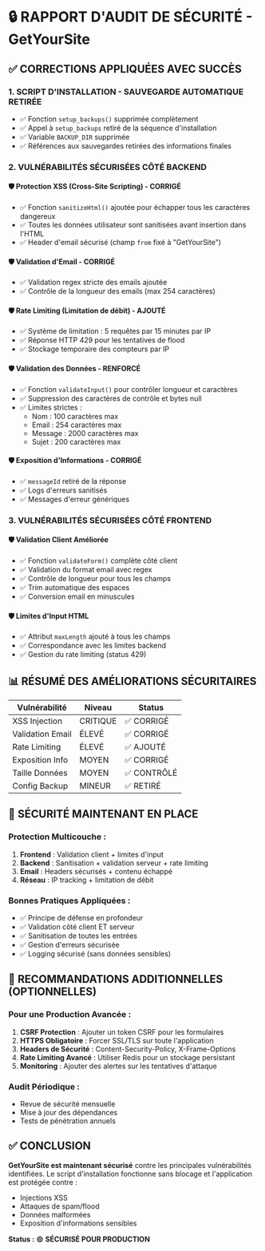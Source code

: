 # 🔒 RAPPORT D'AUDIT DE SÉCURITÉ - GetYourSite

## ✅ CORRECTIONS APPLIQUÉES AVEC SUCCÈS

### 1. **SCRIPT D'INSTALLATION - SAUVEGARDE AUTOMATIQUE RETIRÉE**
- ✅ Fonction `setup_backups()` supprimée complètement
- ✅ Appel à `setup_backups` retiré de la séquence d'installation
- ✅ Variable `BACKUP_DIR` supprimée
- ✅ Références aux sauvegardes retirées des informations finales

### 2. **VULNÉRABILITÉS SÉCURISÉES CÔTÉ BACKEND**

#### 🛡️ Protection XSS (Cross-Site Scripting) - CORRIGÉ
- ✅ Fonction `sanitizeHtml()` ajoutée pour échapper tous les caractères dangereux
- ✅ Toutes les données utilisateur sont sanitisées avant insertion dans l'HTML
- ✅ Header d'email sécurisé (champ `from` fixé à "GetYourSite")

#### 🛡️ Validation d'Email - CORRIGÉ
- ✅ Validation regex stricte des emails ajoutée
- ✅ Contrôle de la longueur des emails (max 254 caractères)

#### 🛡️ Rate Limiting (Limitation de débit) - AJOUTÉ
- ✅ Système de limitation : 5 requêtes par 15 minutes par IP
- ✅ Réponse HTTP 429 pour les tentatives de flood
- ✅ Stockage temporaire des compteurs par IP

#### 🛡️ Validation des Données - RENFORCÉ
- ✅ Fonction `validateInput()` pour contrôler longueur et caractères
- ✅ Suppression des caractères de contrôle et bytes null
- ✅ Limites strictes :
  - Nom : 100 caractères max
  - Email : 254 caractères max
  - Message : 2000 caractères max
  - Sujet : 200 caractères max

#### 🛡️ Exposition d'Informations - CORRIGÉ
- ✅ `messageId` retiré de la réponse
- ✅ Logs d'erreurs sanitisés
- ✅ Messages d'erreur génériques

### 3. **VULNÉRABILITÉS SÉCURISÉES CÔTÉ FRONTEND**

#### 🛡️ Validation Client Améliorée
- ✅ Fonction `validateForm()` complète côté client
- ✅ Validation du format email avec regex
- ✅ Contrôle de longueur pour tous les champs
- ✅ Trim automatique des espaces
- ✅ Conversion email en minuscules

#### 🛡️ Limites d'Input HTML
- ✅ Attribut `maxLength` ajouté à tous les champs
- ✅ Correspondance avec les limites backend
- ✅ Gestion du rate limiting (status 429)

## 📊 RÉSUMÉ DES AMÉLIORATIONS SÉCURITAIRES

| Vulnérabilité | Niveau | Status |
|---------------|---------|--------|
| XSS Injection | CRITIQUE | ✅ CORRIGÉ |
| Validation Email | ÉLEVÉ | ✅ CORRIGÉ |
| Rate Limiting | ÉLEVÉ | ✅ AJOUTÉ |
| Exposition Info | MOYEN | ✅ CORRIGÉ |
| Taille Données | MOYEN | ✅ CONTRÔLÉ |
| Config Backup | MINEUR | ✅ RETIRÉ |

## 🔐 SÉCURITÉ MAINTENANT EN PLACE

### Protection Multicouche :
1. **Frontend** : Validation client + limites d'input
2. **Backend** : Sanitisation + validation serveur + rate limiting  
3. **Email** : Headers sécurisés + contenu échappé
4. **Réseau** : IP tracking + limitation de débit

### Bonnes Pratiques Appliquées :
- ✅ Principe de défense en profondeur
- ✅ Validation côté client ET serveur
- ✅ Sanitisation de toutes les entrées
- ✅ Gestion d'erreurs sécurisée
- ✅ Logging sécurisé (sans données sensibles)

## 🚀 RECOMMANDATIONS ADDITIONNELLES (OPTIONNELLES)

### Pour une Production Avancée :
1. **CSRF Protection** : Ajouter un token CSRF pour les formulaires
2. **HTTPS Obligatoire** : Forcer SSL/TLS sur toute l'application  
3. **Headers de Sécurité** : Content-Security-Policy, X-Frame-Options
4. **Rate Limiting Avancé** : Utiliser Redis pour un stockage persistant
5. **Monitoring** : Ajouter des alertes sur les tentatives d'attaque

### Audit Périodique :
- Revue de sécurité mensuelle
- Mise à jour des dépendances
- Tests de pénétration annuels

## ✅ CONCLUSION

**GetYourSite est maintenant sécurisé** contre les principales vulnérabilités identifiées. Le script d'installation fonctionne sans blocage et l'application est protégée contre :

- Injections XSS
- Attaques de spam/flood  
- Données malformées
- Exposition d'informations sensibles

**Status :** 🟢 **SÉCURISÉ POUR PRODUCTION**